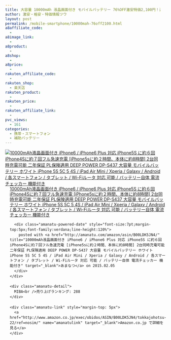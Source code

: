 ```yaml
---
title: 大容量 10000mAh 液晶画面付き モバイルバッテリー 76%OFF激安特価2,100円！送料無料！
author: 激安・格安・特価情報ツウ
layout: post
permalink: /mobile-smartphone/10000mah-76off2100.html
a8affiliate_code:
  - 
a8image_link:
  - 
a8product:
  - 
a8shop:
  - 
a8price:
  - 
rakuten_affiliate_code:
  - 
rakuten_shop:
  - 楽天店
rakuten_product:
  - 
rakuten_price:
  - 
rakuten_affiliate_link:
  - 
pvc_views:
  - 161
categories:
  - 携帯・スマートフォン
  - 補助バッテリー
---
```

<div class="amanatu-box" style="margin-bottom:0px;">
  <div class="amanatu-image" style="float:left;">
    <a href="http://www.amazon.co.jp/exec/obidos/ASIN/B00LDK5JN4/tokkajohotsu-22/ref=nosim/" name="amanatulink" target="_blank"><img src="http://i1.wp.com/ecx.images-amazon.com/images/I/414U6VSfQtL._SL160_.jpg?w=546" alt="10000mAh液晶画面付き iPhone6 / iPhone6 Plus 対応 iPhone5S に約６回 iPhone4Sに約７回フル急速充電 [iPhone5sに約２時間、本体に約8時間] 2台同時充電可能 二年保証 PL保険適用 DEEP POWER DP-S437 大容量 モバイルバッテリー ホワイト iPhone 5S 5C 5 4S / iPad Air Mini / Xperia / Galaxy / Android / 各スマートフォン / タブレット / Wi-Fiルータ 対応 可能 / バッテリー自体 電流チェッカー 機能付き" style="border: none;" data-recalc-dims="1" /></a>
  </div>
  
  <div class="amanatu-info" style="float:left;margin-left:15px;line-height:120%">
    <div class="amanatu-name" style="margin-bottom:10px;line-height:120%">
      <a href="http://www.amazon.co.jp/exec/obidos/ASIN/B00LDK5JN4/tokkajohotsu-22/ref=nosim/" name="amanatulink" target="_blank">10000mAh液晶画面付き iPhone6 / iPhone6 Plus 対応 iPhone5S に約６回 iPhone4Sに約７回フル急速充電 [iPhone5sに約２時間、本体に約8時間] 2台同時充電可能 二年保証 PL保険適用 DEEP POWER DP-S437 大容量 モバイルバッテリー ホワイト iPhone 5S 5C 5 4S / iPad Air Mini / Xperia / Galaxy / Android / 各スマートフォン / タブレット / Wi-Fiルータ 対応 可能 / バッテリー自体 電流チェッカー 機能付き</a> 
      
      <div class="amanatu-powered-date" style="font-size:7pt;margin-top:5px;font-family:verdana;line-height:120%">
        posted with <a href="http://amanatu.com/amazon/asin/B00LDK5JN4/" title="10000mAh液晶画面付き iPhone6 / iPhone6 Plus 対応 iPhone5S に約６回 iPhone4Sに約７回フル急速充電 [iPhone5sに約２時間、本体に約8時間] 2台同時充電可能 二年保証 PL保険適用 DEEP POWER DP-S437 大容量 モバイルバッテリー ホワイト iPhone 5S 5C 5 4S / iPad Air Mini / Xperia / Galaxy / Android / 各スマートフォン / タブレット / Wi-Fiルータ 対応 可能 / バッテリー自体 電流チェッカー 機能付き" target="_blank">あまなつ</a> on 2015.02.05
      </div>
    </div>
    
    <div class="amanatu-detail">
      MIBA<br />売り上げランキング: 288
    </div>
    
    <div class="amanatu-link" style="margin-top: 5px">
      <a href="http://www.amazon.co.jp/exec/obidos/ASIN/B00LDK5JN4/tokkajohotsu-22/ref=nosim/" name="amanatulink" target="_blank">Amazon.co.jp で詳細を見る</a>
    </div>
  </div>
  
  <div class="amanatu-footer" style="clear: left">
  </div>
</div>